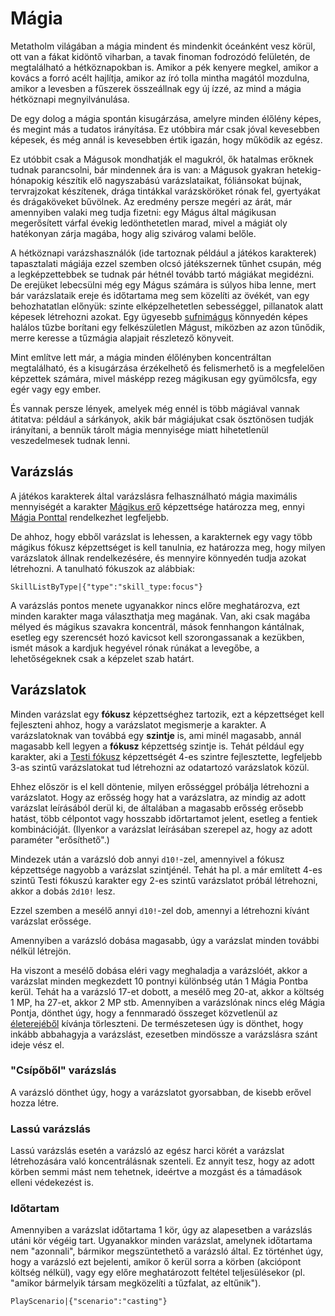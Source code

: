 # Mágia

Metatholm világában a mágia mindent és mindenkit óceánként vesz körül, ott van a fákat kidöntő viharban, a tavak finoman fodrozódó felületén, de megtalálható a hétköznapokban is. Amikor a pék kenyere megkel, amikor a kovács a forró acélt hajlítja, amikor az író tolla mintha magától mozdulna, amikor a levesben a fűszerek összeállnak egy új ízzé, az mind a mágia hétköznapi megnyilvánulása.

De egy dolog a mágia spontán kisugárzása, amelyre minden élőlény képes, és megint más a tudatos irányítása. Ez utóbbira már csak jóval kevesebben képesek, és még annál is kevesebben értik igazán, hogy működik az egész.

Ez utóbbit csak a Mágusok mondhatják el magukról, ők hatalmas erőknek tudnak parancsolni, bár mindennek ára is van: a Mágusok gyakran hetekig-hónapokig készítik elő nagyszabású varázslataikat, fóliánsokat bújnak, tervrajzokat készítenek, drága tintákkal varázsköröket rónak fel, gyertyákat és drágaköveket bűvölnek. Az eredmény persze megéri az árát, már amennyiben valaki meg tudja fizetni: egy Mágus által mágikusan megerősített várfal évekig ledönthetetlen marad, mivel a mágiát oly hatékonyan zárja magába, hogy alig szivárog valami belőle.

A hétköznapi varázshasználók (ide tartoznak például a játékos karakterek) tapasztalati mágiája ezzel szemben olcsó játékszernek tűnhet csupán, még a legképzettebbek se tudnak pár hétnél tovább tartó mágiákat megidézni. De erejüket lebecsülni még egy Mágus számára is súlyos hiba lenne, mert bár varázslataik ereje és időtartama meg sem közelíti az övékét, van egy behozhatatlan előnyük: szinte elképzelhetetlen sebességgel, pillanatok alatt képesek létrehozni azokat. Egy ügyesebb [sufnimágus](background:hedge_wizard) könnyedén képes halálos tűzbe borítani egy felkészületlen Mágust, miközben az azon tűnődik, merre keresse a tűzmágia alapjait részletező könyveit.

Mint említve lett már, a mágia minden élőlényben koncentráltan megtalálható, és a kisugárzása érzékelhető és felismerhető is a megfelelően képzettek számára, mivel másképp rezeg mágikusan egy gyümölcsfa, egy egér vagy egy ember.

És vannak persze lények, amelyek még ennél is több mágiával vannak átitatva: például a sárkányok, akik bár mágiájukat csak ösztönösen tudják irányítani, a bennük tárolt mágia mennyisége miatt hihetetlenül veszedelmesek tudnak lenni.

## Varázslás

A játékos karakterek által varázslásra felhasználható mágia maximális mennyiségét a karakter [Mágikus erő](skill:magic_force) képzettsége határozza meg, ennyi [Mágia Ponttal](character:mp) rendelkezhet legfeljebb.

De ahhoz, hogy ebből varázslat is lehessen, a karakternek egy vagy több mágikus fókusz képzettséget is kell tanulnia, ez határozza meg, hogy milyen varázslatok állnak rendelkezésére, és mennyire könnyedén tudja azokat létrehozni. A tanulható fókuszok az alábbiak:

`SkillListByType|{"type":"skill_type:focus"}`

A varázslás pontos menete ugyanakkor nincs előre meghatározva, ezt minden karakter maga választhatja meg magának. Van, aki csak magába mélyed és mágikus szavakra koncentrál, mások fennhangon kántálnak, esetleg egy szerencsét hozó kavicsot kell szorongassanak a kezükben, ismét mások a kardjuk hegyével rónak rúnákat a levegőbe, a lehetőségeknek csak a képzelet szab határt.

## Varázslatok

Minden varázslat egy **fókusz** képzettséghez tartozik, ezt a képzettséget kell fejleszteni ahhoz, hogy a varázslatot megismerje a karakter. A varázslatoknak van továbbá egy **szintje** is, ami minél magasabb, annál magasabb kell legyen a **fókusz** képzettség szintje is. Tehát például egy karakter, aki a [Testi fókusz](skill:body_focus) képzettségét 4-es szintre fejlesztette, legfeljebb 3-as szintű varázslatokat tud létrehozni az odatartozó varázslatok közül.

Ehhez először is el kell döntenie, milyen erősséggel próbálja létrehozni a varázslatot. Hogy az erősség hogy hat a varázslatra, az mindig az adott varázslat leírásából derül ki, de általában a magasabb erősség erősebb hatást, több célpontot vagy hosszabb időrtartamot jelent, esetleg a fentiek kombinációját. (Ilyenkor a varázslat leírásában szerepel az, hogy az adott paraméter "erősíthető".)

Mindezek után a varázsló dob annyi `d10!`-zel, amennyivel a fókusz képzettsége nagyobb a varázslat szintjénél. Tehát ha pl. a már említett 4-es szintű Testi fókuszú karakter egy 2-es szintű varázslatot próbál létrehozni, akkor a dobás `2d10!` lesz.

Ezzel szemben a mesélő annyi `d10!`-zel dob, amennyi a létrehozni kívánt varázslat erőssége.

Amennyiben a varázsló dobása magasabb, úgy a varázslat minden további nélkül létrejön.

Ha viszont a mesélő dobása eléri vagy meghaladja a varázslóét, akkor a varázslat minden megkezdett 10 pontnyi különbség után 1 Mágia Pontba kerül. Tehát ha a varázsló 17-et dobott, a mesélő meg 20-at, akkor a költség 1 MP, ha 27-et, akkor 2 MP stb. Amennyiben a varázslónak nincs elég Mágia Pontja, dönthet úgy, hogy a fennmaradó összeget közvetlenül az [életerejéből](character:ep) kívánja törleszteni. De természetesen úgy is dönthet, hogy inkább abbahagyja a varázslást, ezesetben mindössze a varázslásra szánt ideje vész el.

### "Csípőből" varázslás

A varázsló dönthet úgy, hogy a varázslatot gyorsabban, de kisebb erővel hozza létre.

### Lassú varázslás

Lassú varázslás esetén a varázsló az egész harci körét a varázslat létrehozására való koncentrálásnak szenteli. Ez annyit tesz, hogy az adott körben semmi mást nem tehetnek, ideértve a mozgást és a támadások elleni védekezést is.

### Időtartam

Amennyiben a varázslat időtartama 1 kör, úgy az alapesetben a varázslás utáni kör végéig tart. Ugyanakkor minden varázslat, amelynek időtartama nem "azonnali", bármikor megszüntethető a varázsló által. Ez történhet úgy, hogy a varázsló ezt bejelenti, amikor ő kerül sorra a körben (akciópont költség nélkül), vagy egy előre meghatározott feltétel teljesülésekor (pl. "amikor bármelyik társam megközelíti a tűzfalat, az eltűnik").

`PlayScenario|{"scenario":"casting"}`
